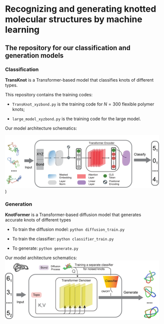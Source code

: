 # Recognizing and generating knotted molecular structures by machine learning
## The repository for our classification and generation models

### Classification
**TransKnot** is a Transformer-based model that classifies knots of different types. 

This repository contains the training codes: 

- `TransKnot_xyzbond.py` is the training code for $N=300$ flexible polymer knots;

- `large_model_xyzbond.py` is the training code for the large model.

Our model architecture schematics:

![TransKnot model architecture](https://github.com/kizzhang/KnotTransformer/blob/main/assets/imgs/TransKnot.png))

### Generation
**KnotFormer** is a Transformer-based diffusion model that generates accurate knots of different types

- To train the diffusion model: `python diffusion_train.py`

- To train the classifier: `python classifier_train.py`

- To generate: `python generate.py`

Our model architecture schematics:
![TransKnot model architecture](https://github.com/kizzhang/KnotTransformer/blob/main/assets/imgs/KnotFormer.png)
